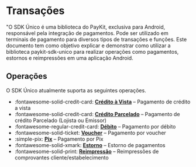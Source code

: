# Transações

"O SDK Único é uma biblioteca do PayKit, exclusiva para Android, responsável pela integração de pagamentos. 
Pode ser utilizado em terminais de pagamento para diversos tipos de transações e funções. 
Este documento tem como objetivo explicar e demonstrar como utilizar a biblioteca paykit-sdk-unico para realizar operações como pagamentos, estornos e reimpressões em uma aplicação Android.


## Operações

O SDK Único atualmente suporta as seguintes operações.

<div class="grid cards" markdown>

- :fontawesome-solid-credit-card: __[Crédito à Vista]__ – Pagamento de crédito a vista
- :fontawesome-solid-credit-card: __[Crédito Parcelado]__ – Pagamento de crédito Parcelado (Lojista ou Emissor)
- :fontawesome-regular-credit-card: __[Débito]__ – Pagamento por débito
- :fontawesome-solid-ticket: __[Voucher]__ – Pagamento por voucher
- :simple-pix: __[Pix]__ – Pagamento por Pix
- :fontawesome-solid-xmark: __[Estorno]__ – Estorno de pagamentos
- :fontawesome-solid-print: __[Reimpressão]__ – Reimpressões de comprovantes cliente/estabelecimento

</div>

  [Cancelamento]: cancelamento.md
  [Crédito à Vista]: credito-a-vista.md
  [Crédito Parcelado]: credito-parcelado.md
  [Débito]: debito.md
  [Voucher]: voucher.md
  [Pix]: pix.md
  [Estorno]: estorno.md
  [Reimpressão]: reimpressao.md